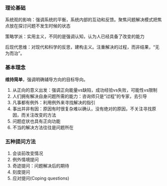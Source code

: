 ### 理论基础

系统观的影响：强调系统的平衡，系统内部的互动和反馈。聚焦问题解决模式把焦点放在探讨问题不发生时候的状态

策略学派：实用主义，不同的是强调认知，认为人已经具备了改变的能力

后现代思维：对现代和科学的反思，建构主义。注重解决的过程，而非结果，“无为而治”。

### 基本理念

**维持简单**，强调明确辅导方向的目标导向。

1. 从正向的意义出发：强调正向能量vs缺陷，成功经验vs失败，可能性vs限制
2. 人们拥有解决自身问题所需的能力：咨询师只是“过程”的专家，去引导
3. 凡事都有例外：利用例外来寻找解决的指引
4. 事出并非有因：原因有时很复杂难以确认，没有绝对的原因，不关注寻找原因，而关注改变的方法
5. 问题症状也具有正向功能
6. 不当的解决方法往往是问题所在

### 五种提问方法

1. 会谈前改变情况
2. 例外情境提问
3. 奇迹提问：问题解决后的期待
4. 刻度提问
5. 应对提问(Coping questions) 
